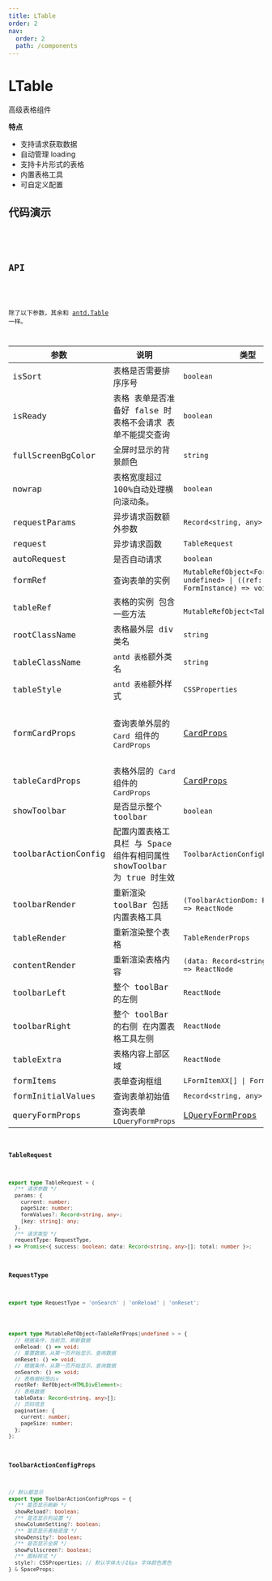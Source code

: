 ```yaml
---
title: LTable
order: 2
nav:
  order: 2
  path: /components
---
```


# LTable

高级表格组件

**特点**

- 支持请求获取数据
- 自动管理 loading
- 支持卡片形式的表格
- 内置表格工具
- 可自定义配置

## 代码演示

 <code src='./demos/Demo1.tsx' background="#f5f5f5">
 <!-- <code src='./demos/Demo4.tsx' background="#f5f5f5"> -->

## API

<!-- | fillSpace | 表格外层 div 是否占满剩余空间 | `boolean` | `false` | -->

除了以下参数，其余和 [antd.Table](https://4x.ant.design/components/table-cn/#API) 一样。

| 参数 | 说明 | 类型 | 默认值 |
| --- | --- | --- | --- |
| isSort | 表格是否需要排序序号 | `boolean` | `false` |
| isReady | 表格 表单是否准备好 false 时表格不会请求 表单不能提交查询 | `boolean` | `true` |
| fullScreenBgColor | 全屏时显示的背景颜色 | `string` | `#fff` |
| nowrap | 表格宽度超过 100%自动处理横向滚动条。 | `boolean` | `true` |
| requestParams | 异步请求函数额外参数 | `Record<string, any>` | `-` |
| request | 异步请求函数 | `TableRequest` | `-` |
| autoRequest | 是否自动请求 | `boolean` | `true` |
| formRef | 查询表单的实例 | `MutableRefObject<FormInstance \| undefined> \| ((ref: FormInstance) => void)` | `-` |
| tableRef | 表格的实例 包含一些方法 | ` MutableRefObject<TableRefProps>` | `-` |
| rootClassName | 表格最外层 div 类名 | `string` | `-` |
| tableClassName | `antd 表格`额外类名 | `string` | `-` |
| tableStyle | `antd 表格`额外样式 | `CSSProperties` | `-` |
| formCardProps | 查询表单外层的 `Card` 组件的 `CardProps` | [CardProps](https://4x.ant.design/components/card-cn/#API) | `{style:{ borderRadius: 8 },bodyStyle:{paddingBottom: 0, marginBottom: 16}}` |
| tableCardProps | 表格外层的 `Card` 组件的 `CardProps` | [CardProps](https://4x.ant.design/components/card-cn/#API) | `{style:{ borderRadius: 8 }}` |
| showToolbar | 是否显示整个 toolbar | `boolean` | `true` |
| toolbarActionConfig | 配置内置表格工具栏 与 Space 组件有相同属性 showToolbar 为 true 时生效 | `ToolbarActionConfigProps` | `-` |
| toolbarRender | 重新渲染 toolBar 包括内置表格工具 | `(ToolbarActionDom: ReactNode) => ReactNode` | `-` |
| tableRender | 重新渲染整个表格 | `TableRenderProps` | `-` |
| contentRender | 重新渲染表格内容 | `(data: Record<string, any>[]) => ReactNode` | `-` |
| toolbarLeft | 整个 toolBar 的左侧 | `ReactNode` | `-` |
| toolbarRight | 整个 toolBar 的右侧 在内置表格工具左侧 | `ReactNode` | `-` |
| tableExtra | 表格内容上部区域 | `ReactNode` | `-` |
| formItems | 表单查询框组 | `LFormItemXX[] \| Form.Item[]` | `-` |
| formInitialValues | 查询表单初始值 | `Record<string, any>` | `-` |
| queryFormProps | 查询表单`LQueryFormProps` | [LQueryFormProps](/components/form/query-form) | `-` |

#### TableRequest

```ts
export type TableRequest = (
  /** 请求参数 */
  params: {
    current: number;
    pageSize: number;
    formValues?: Record<string, any>;
    [key: string]: any;
  },
  /** 请求类型 */
  requestType: RequestType,
) => Promise<{ success: boolean; data: Record<string, any>[]; total: number }>;
```

#### RequestType

```ts
export type RequestType = 'onSearch' | 'onReload' | 'onReset';
```

```ts

export type MutableRefObject<TableRefProps|undefined > = {
  // 根据条件，当前页、刷新数据
  onReload: () => void;
  // 重置数据，从第一页开始显示、查询数据
  onReset: () => void;
  // 根据条件，从第一页开始显示、查询数据
  onSearch: () => void;
  // 表格根标签div
  rootRef: RefObject<HTMLDivElement>;
  // 表格数据
  tableData: Record<string, any>[];
  // 页码信息
  pagination: {
    current: number;
    pageSize: number;
  };
};
```

#### ToolbarActionConfigProps

```ts
// 默认都显示
export type ToolbarActionConfigProps = {
  /** 是否显示刷新 */
  showReload?: boolean;
  /** 是否显示列设置 */
  showColumnSetting?: boolean;
  /** 是否显示表格密度 */
  showDensity?: boolean;
  /** 是否显示全屏 */
  showFullscreen?: boolean;
  /** 图标样式 */
  style?: CSSProperties; // 默认字体大小16px 字体颜色黑色
} & SpaceProps;
```

